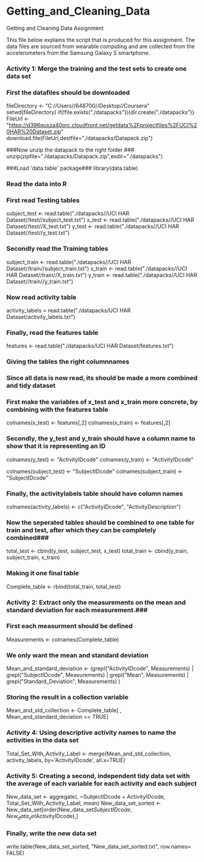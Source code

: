 # Getting_and_Cleaning_Data
Getting and Cleaning Data Assignment

This file below explains the script that is produced for this assignment.
The data files are sourced from wearable computing and are collected from the accelerometers from the Samsung Galaxy S smartphone.


### Activity 1: Merge the training and the test sets to create one data set ###
### First the datafiles should be downloaded ###

fileDirectory <- "C://Users//648700//Desktop//Coursera"
setwd(fileDirectory)
if(!file.exists("./datapacks")){dir.create("./datapacks")}
FileUrl <- "https://d396qusza40orc.cloudfront.net/getdata%2Fprojectfiles%2FUCI%20HAR%20Dataset.zip"
download.file(FileUrl,destfile="./datapacks/Datapack.zip")

###Now unzip the datapack to the right folder ###
unzip(zipfile="./datapacks/Datapack.zip",exdir="./datapacks")

###Load 'data.table' package###
library(data.table)

### Read the data into R ###
### First read Testing tables ###
subject_test <- read.table("./datapacks//UCI HAR Dataset//test//subject_test.txt")
x_test <- read.table("./datapacks//UCI HAR Dataset//test//X_test.txt")
y_test <- read.table("./datapacks//UCI HAR Dataset//test//y_test.txt")

### Secondly read the Training tables ###
subject_train <- read.table("./datapacks//UCI HAR Dataset//train//subject_train.txt")
x_train <- read.table("./datapacks//UCI HAR Dataset//train//X_train.txt")
y_train <- read.table("./datapacks//UCI HAR Dataset//train//y_train.txt")

### Now read activity table ###
activity_labels = read.table("./datapacks/UCI HAR Dataset/activity_labels.txt")

### Finally, read the features table ###
features <- read.table("./datapacks/UCI HAR Dataset/features.txt")


### Giving the tables the right columnnames ###
### Since all data is now read, its should be made a more combined and tidy dataset ###
### First make the variables of x_test and x_train more concrete, by combining with the features table ###
colnames(x_test) <- features[,2]
colnames(x_train) <- features[,2]

### Secondly, the y_test and y_train should have a column name to show that it is representing an ID ###
colnames(y_test) <- "ActivityIDcode"
colnames(y_train) <- "ActivityIDcode"

colnames(subject_test) <- "SubjectIDcode"
colnames(subject_train) <- "SubjectIDcode"

### Finally, the activitylabels table should have column names ###

colnames(activity_labels) <- c("ActivityIDcode", "ActivityDescription")


### Now the seperated tables should be combined to one table for train and test, after which they can be completely combined###
total_test <- cbind(y_test, subject_test, x_test)
total_train <- cbind(y_train, subject_train, x_train)

### Making it one final table ###
Complete_table <- rbind(total_train, total_test)



### Activity 2: Extract only the measurements on the mean and standard deviation for each measurement.###
### First each measurment should be defined ###
Measurements <- colnames(Complete_table)

### We only want the mean and standard deviation ###
Mean_and_standard_deviation <- (grepl("ActivityIDcode", Measurements) |
                                grepl("SubjectIDcode", Measurements) |
                                grepl("Mean", Measurements) |
                                grepl("Standard_Deviation", Measurements)
                                )
### Storing the result in a collection variable ###                                
Mean_and_std_collection <- Complete_table[ , Mean_and_standard_deviation == TRUE]                                

### Activity 4: Using descriptive activity names to name the activities in the data set ###
Total_Set_With_Activity_Label <- merge(Mean_and_std_collection, activity_labels,
                              by='ActivityIDcode',
                              all.x=TRUE)

### Activity 5: Creating a second, independent tidy data set with the average of each variable for each activity and each subject ###
New_data_set <- aggregate(. ~SubjectIDcode + ActivityIDcode, Total_Set_With_Activity_Label, mean)
New_data_set_sorted <- New_data_set[order(New_data_set$SubjectIDcode, New_data_set$ActivityIDcode),]

### Finally, write the new data set ###
write.table(New_data_set_sorted, "New_data_set_sorted.txt", row.names= FALSE)
